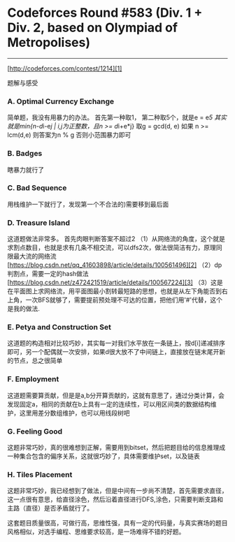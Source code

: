 # Codeforces Round #583 (Div. 1 + Div. 2, based on Olympiad of Metropolises)

------
[http://codeforces.com/contest/1214][1]

题解与感受

### A. Optimal Currency Exchange
简单题，我没有用暴力的办法。
首先第一种取1， 第二种取5个，就是e = e*5
其实就是min{n-d*i-e*j | i,j为正整数，且n >= d*i+e*j}
取g = gcd(d, e) 
如果 n >= lcm(d,e) 则答案为n % g
否则小范围暴力即可

### B. Badges
瞎暴力就行了

### C. Bad Sequence
用栈维护一下就行了，发现第一个不合法的)需要移到最后面

### D. Treasure Island
这道题做法非常多。
首先肉眼判断答案不超过2
（1）从网络流的角度，这个就是求割点数目，也就是求有几条不相交流，可以dfs2次，做法很简洁有力，原理同限最大流的网络流[https://blog.csdn.net/qq_41603898/article/details/100561496][2]
（2）dp判割点，需要一定的hash做法[https://blog.csdn.net/z472421519/article/details/100567224][3]
（3）这是在平面图上求网络流，用平面图最小割转最短路的思想，也就是从左下角能否到右上角，一次BFS就够了，需要提前预处理不可达的位置，把他们用'#'代替，这个是我的做法.

### E. Petya and Construction Set
这道题的构造相对比较巧妙，其实每一对我们水平放在一条链上，按d[i]递减排序即可，另一个配偶就一次安排，如果d很大放不了中间链上，直接放在链末尾开新的节点，总之很简单

### F. Employment
这道题需要算贡献，但是是a,b分开算贡献的，这就有意思了，通过分类计算，会发现固定a，相同的贡献在b上具有一定的连续性，可以用区间类的数据结构维护，这里用差分数组维护，也可以用线段树吧

### G. Feeling Good
这题非常巧妙，真的很难想到正解，需要用到bitset，然后把题目给的信息推理成一种集合包含的偏序关系，这就很巧妙了，具体需要维护set，以及链表

### H. Tiles Placement
这题非常巧妙，我已经想到了做法，但是中间有一步尚不清楚，首先需要求直径，这一点很有意思，给直径涂色，然后沿着直径进行DFS,涂色，只需要判断支路和主路（直径）是否矛盾就行了。

这套题目质量很高，可做行高，思维性强，具有一定的代码量，与真实赛场的题目风格相似，对选手编程、思维要求较高，是一场难得不错的好题。


  [1]: http://codeforces.com/contest/1214
  [2]: https://blog.csdn.net/qq_41603898/article/details/100561496
  [3]: https://blog.csdn.net/z472421519/article/details/100567224
